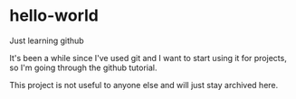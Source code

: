 # hello-world
Just learning github

It's been a while since I've used git and I want to start using it for projects, so I'm going through the github tutorial.

This project is not useful to anyone else and will just stay archived here.
